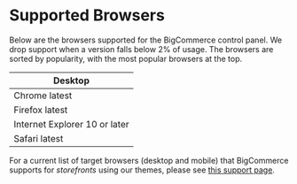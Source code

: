 # <span class="jumptarget"> Supported Browsers </span>

Below are the browsers supported for the BigCommerce control panel. We drop support when a version falls below 2% of usage. The browsers are sorted by popularity, with the most popular browsers at the top.

| Desktop |
| --- |
| Chrome latest |
| Firefox latest |
| Internet Explorer 10 or later |
| Safari latest |

For a current list of target browsers (desktop and mobile) that BigCommerce supports for _storefronts_ using our themes, please see <NOBR><a href="https://support.bigcommerce.com/articles/Public/Themes-Supported-Browsers" target="_blank">this support page</a>.</nobr>